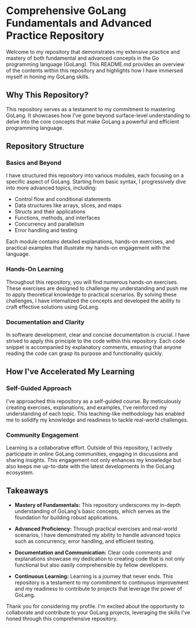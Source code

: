 # Comprehensive GoLang Fundamentals and Advanced Practice Repository

Welcome to my repository that demonstrates my extensive practice and mastery of both fundamental and advanced concepts in the Go programming language (GoLang). This README.md provides an overview of the contents within this repository and highlights how I have immersed myself in honing my GoLang skills.

## Why This Repository?

This repository serves as a testament to my commitment to mastering GoLang. It showcases how I've gone beyond surface-level understanding to delve into the core concepts that make GoLang a powerful and efficient programming language.

## Repository Structure

### Basics and Beyond

I have structured this repository into various modules, each focusing on a specific aspect of GoLang. Starting from basic syntax, I progressively dive into more advanced topics, including:

- Control flow and conditional statements
- Data structures like arrays, slices, and maps
- Structs and their applications
- Functions, methods, and interfaces
- Concurrency and parallelism
- Error handling and testing

Each module contains detailed explanations, hands-on exercises, and practical examples that illustrate my hands-on engagement with the language.

### Hands-On Learning

Throughout this repository, you will find numerous hands-on exercises. These exercises are designed to challenge my understanding and push me to apply theoretical knowledge to practical scenarios. By solving these challenges, I have internalized the concepts and developed the ability to craft effective solutions using GoLang.

### Documentation and Clarity

In software development, clear and concise documentation is crucial. I have strived to apply this principle to the code within this repository. Each code snippet is accompanied by explanatory comments, ensuring that anyone reading the code can grasp its purpose and functionality quickly.

## How I've Accelerated My Learning

### Self-Guided Approach

I've approached this repository as a self-guided course. By meticulously creating exercises, explanations, and examples, I've reinforced my understanding of each topic. This teaching-like methodology has enabled me to solidify my knowledge and readiness to tackle real-world challenges.

### Community Engagement

Learning is a collaborative effort. Outside of this repository, I actively participate in online GoLang communities, engaging in discussions and sharing insights. This engagement not only enhances my knowledge but also keeps me up-to-date with the latest developments in the GoLang ecosystem.

## Takeaways

- **Mastery of Fundamentals:** This repository underscores my in-depth understanding of GoLang's basic concepts, which serves as the foundation for building robust applications.

- **Advanced Proficiency:** Through practical exercises and real-world scenarios, I have demonstrated my ability to handle advanced topics such as concurrency, error handling, and efficient testing.

- **Documentation and Communication:** Clear code comments and explanations showcase my dedication to creating code that is not only functional but also easily comprehensible by fellow developers.

- **Continuous Learning:** Learning is a journey that never ends. This repository is a testament to my commitment to continuous improvement and my readiness to contribute to projects that leverage the power of GoLang.

Thank you for considering my profile. I'm excited about the opportunity to collaborate and contribute to your GoLang projects, leveraging the skills I've honed through this comprehensive repository.

